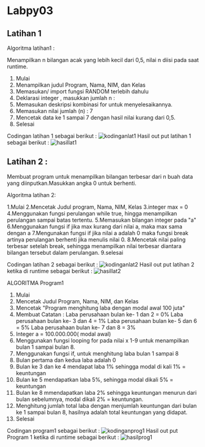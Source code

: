 # Labpy03

## Latihan 1
Algoritma latihan1 :

Menampilkan n bilangan acak yang lebih kecil dari 0,5, nilai n diisi pada saat runtime.

1. Mulai
2. Menampilkan judul Program, Nama, NIM, dan Kelas
3. Memasukan/ import fungsi RANDOM terlebih dahulu
4. Deklarasi integer , masukkan jumlah n :
5. Memasukan deskripsi kombinasi for untuk menyelesaikannya.
6. Memasukan nilai jumlah (n) : 7
7. Mencetak data ke 1 sampai 7 dengan hasil nilai kurang dari 0,5.
8. Selesai

Codingan latihan 1 sebagai berikut :
![kodinganlat1](https://user-images.githubusercontent.com/45659535/53096548-fb860c00-3551-11e9-848f-7d0153bce5be.JPG)
Hasil out put latihan 1 sebagai berikut :
![hasillat1](https://user-images.githubusercontent.com/45659535/53096570-0d67af00-3552-11e9-841a-3a6e50001f89.JPG)

## Latihan 2 :

Membuat program untuk menampilkan bilangan terbesar dari n buah data yang diinputkan.Masukkan angka 0 untuk berhenti.

Algoritma latihan 2:

1.Mulai
2.Mencetak Judul program, Nama, NIM, Kelas
3.integer max = 0
4.Menggunakan fungsi perulangan while true, hingga menampilkan perulangan sampai batas tertentu.
5.Memasukan bilangan integer pada "a"
6.Menggunakan fungsi if jika max kurang dari nilai a, maka max sama dengan a
7.Mengunakan fungsi if jika nilai a adalah 0 maka fungsi break artinya perulangan berhenti jika menulis nilai 0.
8.Mencetak nilai paling terbesar setelah break, sehingga menampilkan nilai terbesar diantara bilangan tersebut dalam perulangan.
9.selesai

Codingan latihan 2 sebagai berikut :
![kodinganlat2](https://user-images.githubusercontent.com/45659535/53096613-24a69c80-3552-11e9-87f8-fc69fe00a0ed.JPG)
Hasil out put latihan 2 ketika di runtime sebagai berikut :
![hasillat2](https://user-images.githubusercontent.com/45659535/53096693-4c960000-3552-11e9-8a74-cddc99cd2114.JPG)

ALGORITMA Program1

1. Mulai
2. Mencetak Judul Program, Nama, NIM, dan Kelas
3. Mencetak "Program menghitung laba dengan modal awal 100 juta"
4. Membuat Catatan : 
		Laba perusahaan bulan ke- 1 dan 2 = 0%
		Laba perusahaan bulan ke- 3 dan 4 = 1%
		Laba perusahaan bulan ke- 5 dan 6 = 5%
		Laba perusahaan bulan ke- 7 dan 8 = 3%
5. Integer a = 100.000.000( modal awal)
6. Menggunakan fungsi looping for pada nilai x 1-9 untuk menampilkan bulan 1 sampai bulan 8.
7. Menggunakan fungsi if, untuk menghitung laba bulan 1 sampai 8
8. Bulan pertama dan kedua laba adalah 0
9. Bulan ke 3 dan ke 4 mendapat laba 1% sehingga modal di kali 1% = keuntungan
10. Bulan ke 5 mendapatkan laba 5%, sehingga modal dikali 5% = keuntungan
11. Bulan ke 8 mmendapatkan laba 2% sehingga keuntungan menurun dari bulan sebelumnya, modal dikali 2% = keuntungan.
12. Menghitung jumlah total laba dengan menjumlah keuntungan dari bulan ke 1 sampai bulan 8, hasilnya adalah total keuntungan yang didapat.
13. Selesai

Codingan program1 sebagai berikut :
![kodinganprog1](https://user-images.githubusercontent.com/45659535/53096915-cc23cf00-3552-11e9-9ee8-ac1440dda5b5.JPG)
Hasil out put Program 1 ketika di runtime sebagai berikut :
![hasilprog1](https://user-images.githubusercontent.com/45659535/53096944-df369f00-3552-11e9-82e6-1b5930ff8ab2.JPG)
